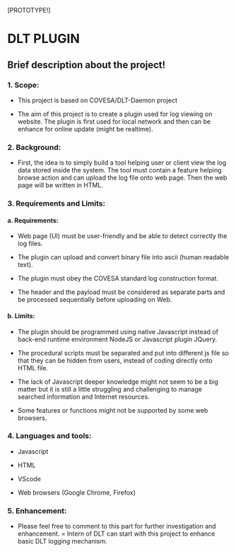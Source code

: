 [PROTOTYPE!]
# DLT PLUGIN

## Brief description about the project!

### 1.  Scope:
   - This project is based on COVESA/DLT-Daemon project

   - The aim of this project is to create a plugin used for log viewing on website. The plugin is first used for local network and then can be enhance for online update (might be realtime).

### 2.  Background:

   - First, the idea is to simply build a tool helping user or client view the log data stored inside the system. The tool must contain a feature helping browse action and can upload the log file onto web page. Then the web page will be written in HTML.

### 3.  Requirements and Limits:
    
#### a.     Requirements:

   - Web page (UI) must be user-friendly and be able to detect correctly the log files.

   - The plugin can upload and convert binary file into ascii (human readable text).

   - The plugin must obey the COVESA standard log construction format.

   - The header and the payload must be considered as separate parts and be processed sequentially before uploading on Web.

#### b.     Limits: 

   - The plugin should be programmed using native Javascript instead of back-end runtime environment NodeJS or Javascript plugin JQuery.

   - The procedural scripts must be separated and put into different js file so that they can be hidden from users, instead of coding directly onto HTML file.

   - The lack of Javascript deeper knowledge might not seem to be a big matter but it is still a little struggling and challenging to manage searched information and Internet resources.

   - Some features or functions might not be supported by some web browsers.

### 4.  Languages and tools:

   - Javascript

   - HTML

   - VScode

   - Web browsers (Google Chrome, Firefox)

### 5.  Enhancement: 

   - Please feel free to comment to this part for further investigation and enhancement.
   = Intern of DLT can start with this project to enhance basic DLT logging mechanism.
